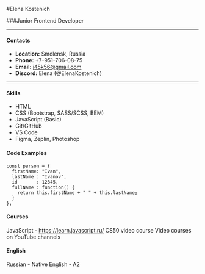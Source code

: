 #Elena Kostenich

###Junior Frontend Developer


***
#### Contacts
* __Location:__ Smolensk, Russia
* __Phone:__ +7-951-706-08-75
* __Email:__ j45k56@gmail.com
* __Discord:__ Elena (@ElenaKostenich)

***


#### Skills
* HTML
* CSS (Bootstrap, SASS/SCSS, BEM)
* JavaScript (Basic)
* Git/GitHub
* VS Code
* Figma, Zeplin, Photoshop

#### Code Examples
```
const person = {
  firstName: "Ivan",
  lastName : "Ivanov",
  id       : 12345,
  fullName : function() {
    return this.firstName + " " + this.lastName;
  }
};
```

#### Courses
JavaScript - https://learn.javascript.ru/
CS50 video course
Video courses on YouTube channels

#### English
Russian - Native
English - A2 
